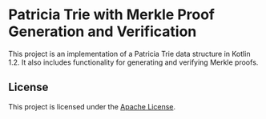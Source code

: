 # Patricia Trie with Merkle Proof Generation and Verification

This project is an implementation of a Patricia Trie data structure in Kotlin 1.2. It also includes functionality for generating and verifying Merkle proofs.

## License

This project is licensed under the [Apache License](LICENSE).
